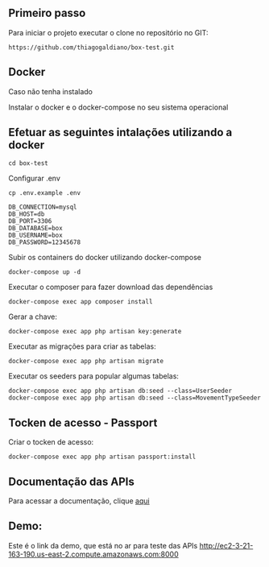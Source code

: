 ## Primeiro passo

Para iniciar o projeto executar o clone no repositório no GIT:

    https://github.com/thiagogaldiano/box-test.git

## Docker

Caso não tenha instalado

   Instalar o docker e o docker-compose no seu sistema operacional

## Efetuar as seguintes intalações utilizando a docker

    cd box-test

Configurar .env

    cp .env.example .env
    
    DB_CONNECTION=mysql
    DB_HOST=db
    DB_PORT=3306
    DB_DATABASE=box
    DB_USERNAME=box
    DB_PASSWORD=12345678

Subir os containers do docker utilizando docker-compose

    docker-compose up -d

Executar o composer para fazer download das dependências

    docker-compose exec app composer install
    

Gerar a chave:

    docker-compose exec app php artisan key:generate
    
Executar as migrações para criar as tabelas:

    docker-compose exec app php artisan migrate

Executar os seeders para popular algumas tabelas:

    docker-compose exec app php artisan db:seed --class=UserSeeder
    docker-compose exec app php artisan db:seed --class=MovementTypeSeeder

## Tocken de acesso - Passport 

  Criar o tocken de acesso:

    docker-compose exec app php artisan passport:install

## Documentação das APIs

Para acessar a documentação, clique [aqui](https://documenter.getpostman.com/view/4845658/TzJx9cMo)

## Demo:

Este é o link da demo, que está no ar para teste das APIs
http://ec2-3-21-163-190.us-east-2.compute.amazonaws.com:8000